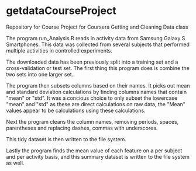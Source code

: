 getdataCourseProject
====================

Repository for Course Project for Coursera Getting and Cleaning Data class

The program run_Analysis.R reads in activity data from Samsung Galaxy S Smartphones.
This data was collected from several subjects that performed multiple activities
in controlled experiments.

The downloaded data has been previously split into a training set and a cross-validation
or test set. The first thing this program does is combine the two sets into one larger set.

The program then subsets columns based on their names. It picks out mean and standard
deviation calculations by finding columns names that contain "mean" or "std". It was a
concious choice to only subset the lowercase "mean" and "std" as these are direct calculations
on raw data, the "Mean" values appear to be calculations using these calculations.

Next the program cleans the column names, removing periods, spaces, parentheses and replacing 
dashes, commas with underscores.

This tidy dataset is then written to the file system.

Lastly the program finds the mean value of each feature on a per subject and per activity basis, and 
this summary dataset is written to the file system as well.
